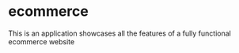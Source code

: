 # ecommerce
This is an application showcases all the features of a fully functional ecommerce website
